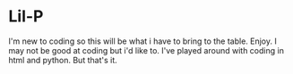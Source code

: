 # Lil-P
I'm new to coding so this will be what i have to bring to the table. Enjoy.
I may not be good at coding but i'd like to. I've played around with coding in html and python.
But that's it.
